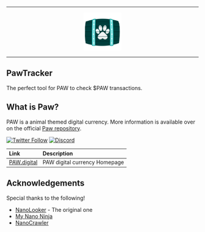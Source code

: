 <hr />
<div align="center">
    <img src="public/pawtracker.png" alt="Logo" width='100px' height='auto'/>
</div>
<hr />

## PawTracker

The perfect tool for PAW to check $PAW transactions.

## What is Paw?

PAW is a animal themed digital currency. More information is available over on the official [Paw repository](https://github.com/paw-digital/paw-node).

[![Twitter Follow](https://img.shields.io/twitter/follow/PAW_digital?style=social)](https://twitter.com/intent/follow?screen_name=PAW_digital)
[![Discord](https://img.shields.io/badge/discord-join%20chat-orange.svg?logo=discord&color=7289DA)](https://discord.gg/DjXn6bb3aE)

| Link | Description |
| :----- | :------ |
[PAW.digital](https://paw.digital) | PAW digital currency Homepage

## Acknowledgements

Special thanks to the following!

- [NanoLooker](https://github.com/running-coder/nanolooker) - The original one
- [My Nano Ninja](https://mynano.ninja/)
- [NanoCrawler](https://nanocrawler.cc/)
